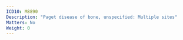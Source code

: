 ```yaml
---
ICD10: M8890
Description: "Paget disease of bone, unspecified: Multiple sites"
Matters: No
Weight: 0
---
```


